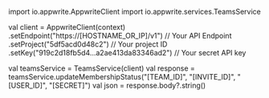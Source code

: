 import io.appwrite.AppwriteClient
import io.appwrite.services.TeamsService

val client = AppwriteClient(context)
  .setEndpoint("https://[HOSTNAME_OR_IP]/v1") // Your API Endpoint
  .setProject("5df5acd0d48c2") // Your project ID
  .setKey("919c2d18fb5d4...a2ae413da83346ad2") // Your secret API key

val teamsService = TeamsService(client)
val response = teamsService.updateMembershipStatus("[TEAM_ID]", "[INVITE_ID]", "[USER_ID]", "[SECRET]")
val json = response.body?.string()